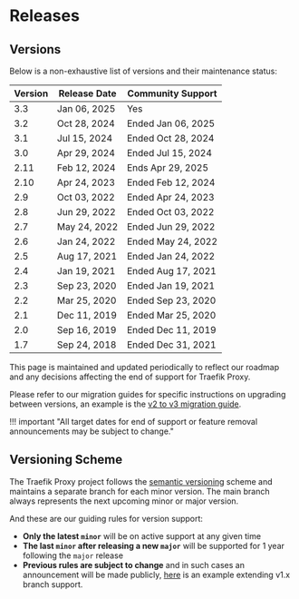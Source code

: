 # Releases

## Versions

Below is a non-exhaustive list of versions and their maintenance status:

| Version | Release Date | Community Support  |  
|---------|--------------|--------------------|
| 3.3     | Jan 06, 2025 | Yes                |
| 3.2     | Oct 28, 2024 | Ended Jan 06, 2025 |
| 3.1     | Jul 15, 2024 | Ended Oct 28, 2024 |
| 3.0     | Apr 29, 2024 | Ended Jul 15, 2024 |
| 2.11    | Feb 12, 2024 | Ends  Apr 29, 2025 |
| 2.10    | Apr 24, 2023 | Ended Feb 12, 2024 |
| 2.9     | Oct 03, 2022 | Ended Apr 24, 2023 |
| 2.8     | Jun 29, 2022 | Ended Oct 03, 2022 |
| 2.7     | May 24, 2022 | Ended Jun 29, 2022 |
| 2.6     | Jan 24, 2022 | Ended May 24, 2022 |
| 2.5     | Aug 17, 2021 | Ended Jan 24, 2022 |
| 2.4     | Jan 19, 2021 | Ended Aug 17, 2021 |
| 2.3     | Sep 23, 2020 | Ended Jan 19, 2021 |
| 2.2     | Mar 25, 2020 | Ended Sep 23, 2020 |
| 2.1     | Dec 11, 2019 | Ended Mar 25, 2020 |
| 2.0     | Sep 16, 2019 | Ended Dec 11, 2019 |
| 1.7     | Sep 24, 2018 | Ended Dec 31, 2021 |

This page is maintained and updated periodically to reflect our roadmap and any decisions affecting the end of support for Traefik Proxy.

Please refer to our migration guides for specific instructions on upgrading between versions, an example is the [v2 to v3 migration guide](../migration/v2-to-v3.md).

!!! important "All target dates for end of support or feature removal announcements may be subject to change."

## Versioning Scheme

The Traefik Proxy project follows the [semantic versioning](https://semver.org/) scheme and maintains a separate branch for each minor version. The main branch always represents the next upcoming minor or major version.

And these are our guiding rules for version support:

- **Only the latest `minor`** will be on active support at any given time
- **The last `minor` after releasing a new `major`** will be supported for 1 year following the `major` release
- **Previous rules are subject to change** and in such cases an announcement will be made publicly, [here](https://traefik.io/blog/traefik-2-1-in-the-wild/) is an example extending v1.x branch support.
